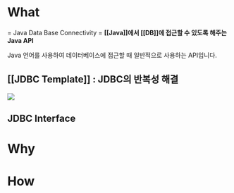 # What


= Java Data Base Connectivity
= **[[Java]]에서 [[DB]]에 접근할 수 있도록 해주는 Java API**

Java 언어를 사용하여 데이터베이스에 접근할 때 일반적으로 사용하는 API입니다. 


## [[JDBC Template]] : JDBC의 반복성 해결

![](https://gmlwjd9405.github.io/images/setting-for-dbprogramming/data-access-layer2.png)


## JDBC Interface

# Why


# How